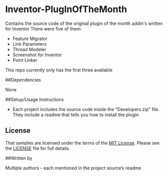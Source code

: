 # Inventor-PlugInOfTheMonth

Contains the source code of the original plugin of the month addin's written for Inventor
There were five of them:
- Feature Migrator
- Link Parameters
- Thread Modeler
- Screenshot for Inventor
- Point Linker

This repo currently only has the first three available

##Dependencies

None

##Setup/Usage Instructions

* Each project includes the source code inside the "Developers.zip" file. They include a readme that tells you how to install the plugin

## License

That samples are licensed under the terms of the [MIT License](http://opensource.org/licenses/MIT). Please see the [LICENSE](LICENSE) file for full details.

##Written by 

Multiple authors - each mentioned in the project source’s readme 


